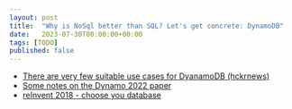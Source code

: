 ```yaml
---
layout: post
title:  "Why is NoSql better than SQL? Let's get concrete: DynamoDB"
date:   2023-07-30T00:00:00+00:00
tags: [TODO]
published: false
---
```



- [There are very few suitable use cases for DyanamoDB (hckrnews)](https://news.ycombinator.com/item?id=14721920)
- [Some notes on the Dynamo 2022 paper](https://me.0xffff.me/dynamodb2022.html)
- [reInvent 2018 - choose you database](https://www.youtube.com/watch?v=hwnNbLXN4vA&t=724s)